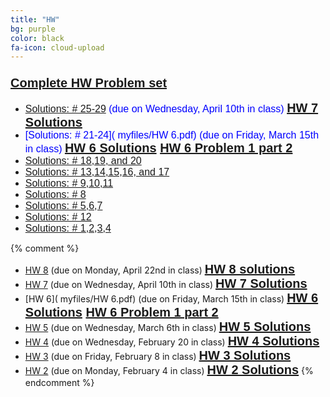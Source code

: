 ```yaml
---
title: "HW"
bg: purple
color: black
fa-icon: cloud-upload
---
```



### **<span style="color:Blue;font-family:'Titillium Web', sans-serif; font-size:20px;font-weight:Regular;"> [Complete HW Problem set]( myfiles/MAT_362_HW_all_final.pdf)</span>**

 - <span style="color:Blue;font-family:'Titillium Web', sans-serif; font-size:16px;font-weight:Regular;"> [Solutions: # 25-29]( myfiles/HW7_new.pdf) (due on Wednesday, April 10th in class) **<span style="color:red;font-family:'Titillium Web', sans-serif; font-size:20px;font-weight:Regular;"> [HW 7 Solutions]( myfiles/HW7_solu.pdf)</span>**
 - <span style="color:Blue;font-family:'Titillium Web', sans-serif; font-size:16px;font-weight:Regular;"> [Solutions: # 21-24]( myfiles/HW 6.pdf) (due on Friday, March 15th in class) **<span style="color:red;font-family:'Titillium Web', sans-serif; font-size:20px;font-weight:Regular;"> [HW 6 Solutions]( myfiles/HW6_solu.pdf) [HW 6 Problem 1 part 2]( myfiles/HW6_prob1_part2.pdf)</span>**
 - <span style="color:Blue;font-family:'Titillium Web', sans-serif; font-size:16px;font-weight:Regular;"> [Solutions: # 18,19, and 20]( myfiles/HW_solu/solu_18_20.pdf)</span>
 - <span style="color:Blue;font-family:'Titillium Web', sans-serif; font-size:16px;font-weight:Regular;"> [Solutions: # 13,14,15,16, and 17]( myfiles/HW_solu/Solutions_13_17.pdf)</span>
 - <span style="color:Blue;font-family:'Titillium Web', sans-serif; font-size:16px;font-weight:Regular;"> [Solutions: # 9,10,11]( myfiles/HW_solu/Prob_9_11.pdf)</span>
  - <span style="color:Blue;font-family:'Titillium Web', sans-serif; font-size:16px;font-weight:Regular;"> [Solutions: # 8]( myfiles/HW_solu/solu8.pdf)</span>
 - <span style="color:Blue;font-family:'Titillium Web', sans-serif; font-size:16px;font-weight:Regular;"> [Solutions: # 5,6,7]( myfiles/HW_solu/HW2_567.pdf)</span>
  - <span style="color:Blue;font-family:'Titillium Web', sans-serif; font-size:16px;font-weight:Regular;"> [Solutions: # 12]( myfiles/HW_solu/solu12.pdf)</span>
 - <span style="color:Blue;font-family:'Titillium Web', sans-serif; font-size:16px;font-weight:Regular;"> [Solutions: # 1,2,3,4]( myfiles/HW_solu/Solutions_1_4.pdf)</span>
 
 {% comment %}
- [HW 8]( myfiles/HW8.pdf) (due on Monday, April 22nd in class) **<span style="color:red;font-family:'Titillium Web', sans-serif; font-size:20px;font-weight:Regular;"> [HW 8 solutions]( myfiles/HW8_solu22.pdf)</span>**
- [HW 7]( myfiles/HW7_new.pdf) (due on Wednesday, April 10th in class) **<span style="color:red;font-family:'Titillium Web', sans-serif; font-size:20px;font-weight:Regular;"> [HW 7 Solutions]( myfiles/HW7_solu22.pdf)</span>**
- [HW 6]( myfiles/HW 6.pdf) (due on Friday, March 15th in class) **<span style="color:red;font-family:'Titillium Web', sans-serif; font-size:20px;font-weight:Regular;"> [HW 6 Solutions]( myfiles/HW6_solu22.pdf) [HW 6 Problem 1 part 2]( myfiles/HW6_prob1_part222.pdf)</span>**
- [HW 5]( myfiles/HW5.pdf) (due on Wednesday, March 6th in class) **<span style="color:red;font-family:'Titillium Web', sans-serif; font-size:20px;font-weight:Regular;"> [HW 5 Solutions]( myfiles/HW5_solu22.pdf)</span>**
- [HW 4]( myfiles/HW4.pdf) (due on Wednesday, February 20 in class) **<span style="color:red;font-family:'Titillium Web', sans-serif; font-size:20px;font-weight:Regular;"> [HW 4 Solutions]( myfiles/HW4_solu22.pdf)</span>**
- [HW 3]( myfiles/HW3.pdf) (due on Friday, February 8 in class) **<span style="color:red;font-family:'Titillium Web', sans-serif; font-size:20px;font-weight:Regular;"> [HW 3 Solutions]( myfiles/MAT362HW3_solutions22.pdf)</span>**
- [HW 2]( myfiles/HW2.pdf) (due on Monday, February 4 in class) **<span style="color:red;font-family:'Titillium Web', sans-serif; font-size:20px;font-weight:Regular;"> [HW 2 Solutions]( myfiles/HW2_solutions22.pdf)</span>**
{% endcomment %}

